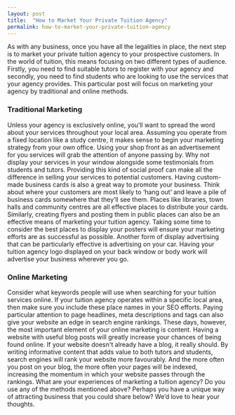 ```yaml
---
layout: post
title:  "How to Market Your Private Tuition Agency"
permalink: how-to-market-your-private-tuition-agency
---
```

As with any business, once you have all the legalities in place, the next step
is to market your private tuition agency to your prospective customers. In the
world of tuition, this means focusing on two different types of audience.
Firstly, you need to find suitable tutors to register with your agency and
secondly, you need to find students who are looking to use the services that
your agency provides. This particular post will focus on marketing your agency
by traditional and online methods.

### Traditional Marketing

Unless your agency is exclusively online, you’ll want to spread the word about your services throughout your local area. Assuming you operate from a fixed location like a study centre, it makes sense to begin your marketing strategy from your own office. Using your shop front as an advertisement for you services will grab the attention of anyone passing by. Why not display your services in your window alongside some testimonials from students and tutors. Providing this kind of social proof can make all the difference in selling your services to potential customers. Having custom-made business cards is also a great way to promote your business. Think about where your customers are most likely to ‘hang out’ and leave a pile of business cards somewhere that they’ll see them. Places like libraries, town halls and community centres are all effective places to distribute your cards. Similarly, creating flyers and posting them in public places can also be an effective means of marketing your tuition agency. Taking some time to consider the best places to display your posters will ensure your marketing efforts are as successful as possible. Another form of display advertising that can be particularly effective is advertising on your car. Having your tuition agency logo displayed on your back window or body work will advertise your business wherever you go. 

### Online Marketing

Consider what keywords people will use when searching for your tuition services online. If your tuition agency operates within a specific local area, then make sure you include these place names in your SEO efforts. Paying particular attention to page headlines, meta descriptions and tags can also give your website an edge in search engine rankings. These days, however, the most important element of your online marketing is content. Having a website with useful blog posts will greatly increase your chances of being found online. If your website doesn't already have a blog, it really should. By writing informative content that adds value to both tutors and students, search engines will rank your website more favourably. And the more often you post on your blog, the more often your pages will be indexed, increasing the momentum in which your website passes through the rankings. What are your experiences of marketing a tuition agency? Do you use any of the methods mentioned above? Perhaps you have a unique way of attracting business that you could share below? We’d love to hear your thoughts.
